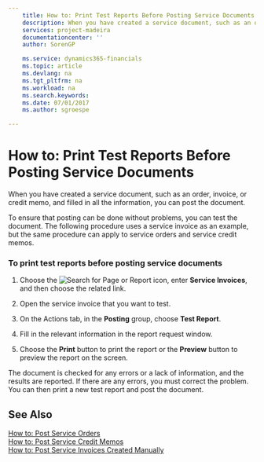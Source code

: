```yaml
---
    title: How to: Print Test Reports Before Posting Service Documents | Microsoft Docs
    description: When you have created a service document, such as an order, invoice, or credit memo, and filled in all the information, you can post the document.
    services: project-madeira
    documentationcenter: ''
    author: SorenGP

    ms.service: dynamics365-financials
    ms.topic: article
    ms.devlang: na
    ms.tgt_pltfrm: na
    ms.workload: na
    ms.search.keywords:
    ms.date: 07/01/2017
    ms.author: sgroespe

---
```

# How to: Print Test Reports Before Posting Service Documents
When you have created a service document, such as an order, invoice, or credit memo, and filled in all the information, you can post the document.  
  
 To ensure that posting can be done without problems, you can test the document. The following procedure uses a service invoice as an example, but the same procedure can apply to service orders and service credit memos.  
  
### To print test reports before posting service documents  
  
1.  Choose the ![Search for Page or Report](media/ui-search/search_small.png "Search for Page or Report icon") icon, enter **Service Invoices**, and then choose the related link.  
  
2.  Open the service invoice that you want to test.  
  
3.  On the Actions tab, in the **Posting** group, choose **Test Report**.  
  
4.  Fill in the relevant information in the report request window.  
  
5.  Choose the **Print** button to print the report or the **Preview** button to preview the report on the screen.  
  
 The document is checked for any errors or a lack of information, and the results are reported. If there are any errors, you must correct the problem. You can then print a new test report and post the document.  
  
## See Also  
 [How to: Post Service Orders](../how-to-post-service-orders.md)   
 [How to: Post Service Credit Memos](../how-to-post-service-credit-memos.md)   
 [How to: Post Service Invoices Created Manually](../how-to-post-service-invoices-created-manually.md)